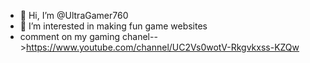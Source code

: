 - 👋 Hi, I’m @UltraGamer760
- 👀 I’m interested in making fun game websites
- comment on my gaming chanel-->https://www.youtube.com/channel/UC2Vs0wotV-Rkgvkxss-KZQw 

<!---
UltaGamer760/UltaGamer760 is a ✨ special ✨ repository because its `README.md` (this file) appears on your GitHub profile.
You can click the Preview link to take a look at your changes.
--->
